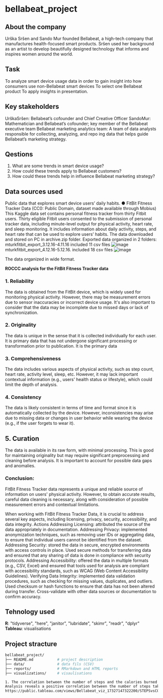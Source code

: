 # bellabeat_project
## About the company 
Urška Sršen and Sando Mur founded Bellabeat, a high-tech company that manufactures health-focused smart products. Sršen used her background as an artist to develop beautifully designed technology that informs and inspires women around the world.
## Task
To analyze smart device usage data in order to gain insight into how consumers use non-Bellabeat smart devices
To select one Bellabeat product 
To apply insights in presentation. 
## Key stakeholders
UrškaSršen: Bellabeat’s cofounder and Chief Creative Officer 
SandoMur: Mathematician and Bellabeat’s cofounder; key member of the Bellabeat executive team 
Bellabeat marketing analytics team: A team of data analysts responsible for collecting, analyzing, and repo ing data that helps guide Bellabeat’s marketing strategy.
## Qestions
1. What are some trends in smart device usage? 
2. How could these trends apply to Bellabeat customers? 
3. How could these trends help in influence Bellabeat marketing strategy?
## Data sources used
Public data that explores smart device users’ daily habits. 
● FitBit Fitness Tracker Data (CC0: Public Domain, dataset made available through Mobius)
This Kaggle data set contains personal fitness tracker from thirty Fitbit users. Thirty eligible Fitbit users consented to the submission of personal tracker data, including minute-level output for physical activity, heart rate, and sleep monitoring. It includes information about daily activity, steps, and heart rate that can be used to explore users’ habits.
The data downloaded and stored on PC in archive.zip folder. 
Exported data organized in 2 folders: 
mturkfitbit_export_3.12.16-4.11.16 included 11 csv files
 ![image](https://github.com/user-attachments/assets/4b327360-22df-42dd-8ed3-0c78d785f455)
mturkfitbit_export_4.12.16-5.12.16. included 18 csv files
 ![image](https://github.com/user-attachments/assets/e7cac289-5a2d-40d6-95e8-9b680cb45b78)

The data organized in wide format.

**ROCCC analysis for the FitBit Fitness Tracker data**
### 1. Reliability
The data is obtained from the FitBit device, which is widely used for monitoring physical activity. However, there may be measurement errors due to sensor inaccuracies or incorrect device usage. It's also important to consider that the data may be incomplete due to missed days or lack of synchronization.
### 2. Originality
The data is unique in the sense that it is collected individually for each user. It is primary data that has not undergone significant processing or transformation prior to publication. It is the primary data
### 3. Comprehensiveness
The data includes various aspects of physical activity, such as step count, heart rate, activity level, sleep, etc. However, it may lack important contextual information (e.g., users' health status or lifestyle), which could limit the depth of analysis.
### 4. Consistency
The data is likely consistent in terms of time and format since it is automatically collected by the device. However, inconsistencies may arise due to missing data or changes in user behavior while wearing the device (e.g., if the user forgets to wear it).
## 5. Curation
The data is available in its raw form, with minimal processing. This is good for maintaining originality but may require significant preprocessing and cleaning before analysis. It is important to account for possible data gaps and anomalies.
### Conclusion:
FitBit Fitness Tracker data represents a unique and reliable source of information on users' physical activity. However, to obtain accurate results, careful data cleaning is necessary, along with consideration of possible measurement errors and contextual limitations.

 When working with FitBit Fitness Tracker Data, it is crucial to address several key aspects, including licensing, privacy, security, accessibility, and data integrity.
Actions
Addressing Licensing: attributed the source of the data appropriately in documentation.
Addressing Privacy: implemented anonymization techniques, such as removing user IDs or aggregating data, to ensure that individual users cannot be identified from the dataset.
Addressing Security: stored the data in secure, encrypted environments with access controls in place. Used secure methods for transferring data and ensured that any sharing of data is done in compliance with security protocols.
Addressing Accessibility:  offered the data in multiple formats (e.g., CSV, Excel) and ensured that tools used for analysis are compliant with accessibility standards, such as WCAG (Web Content Accessibility Guidelines).
Verifying Data Integrity: implemented data validation procedures, such as checking for missing values, duplicates, and outliers. Used checksum or hash functions to ensure that data has not been altered during transfer. Cross-validate with other data sources or documentation to confirm accuracy.
## Tehnology used
**R**: "tidyverse", "here", "janitor", "lubridate", "skimr", "readr", "dplyr"
**Tableau**: visualisations
## Project stracture
```bash
bellabeat_project/
├── README.md           # project description
├── data/               # data fils (CSV)
├── reports/            # RMarkdown and HTML reports
├── visualizations/     # visaulisations

1. The correlation between the number of steps and the calories burned by the users.
Analysis reveals a positive correlation between the number of steps taken and calories burned. The more active the user, the higher the calorie expenditure.
https://public.tableau.com/views/Bellabeat_viz_17327147322200/STEPSvsCOLORIES_1

